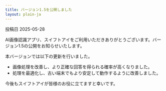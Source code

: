 ```yaml
---
title: バージョン1.5を公開しました
layout: plain-ja
---
```

投稿日 2025-05-28

AI画像認識アプリ、スイフトアイをご利用いただきありがとうございます。バージョン1.5の公開をお知らせいたします。

本バージョンでは以下の更新を行いました。

- 画像処理を改善し、より正確な回答を得られる確率が高くなりました。
- 処理を最適化し、古い端末でもより安定して動作するように改善しました。

今後もスイフトアイが皆様のお役に立てますと幸いです。
